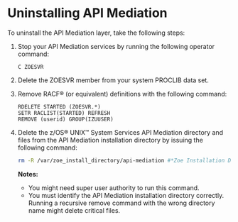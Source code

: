 # Uninstalling API Mediation

To uninstall the API Mediation layer, take the following steps:

1.  Stop your API Mediation services by running the following operator command:

    ```
    C ZOESVR
    ```

2.  Delete the ZOESVR member from your system PROCLIB data set.
3.  Remove RACF® \(or equivalent\) definitions with the following command:

    ```
    RDELETE STARTED (ZOESVR.*)
    SETR RACLIST(STARTED) REFRESH
    REMOVE (userid) GROUP(IZUUSER)
    ```

4.  Delete the z/OS® UNIX™ System Services API Mediation directory and files from the API Mediation installation directory by issuing the following command:

    ```sh
    rm -R /var/zoe_install_directory/api-mediation #*Zoe Installation Directory*
    ```

    **Notes:**

    -   You might need super user authority to run this command.
    -   You must identify the API Mediation installation directory correctly. Running a recursive remove command with the wrong directory name might delete critical files.

